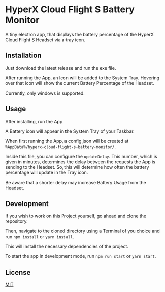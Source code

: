 # HyperX Cloud Flight S Battery Monitor
A tiny electron app, that displays the battery percentage of the HyperX Cloud Flight S Headset via a tray icon.

## Installation
Just download the latest release and run the exe file.

After running the App, an Icon will be added to the System Tray. Hovering over that icon will show the current Battery Percentage of the Headset.

Currently, only windows is supported.

## Usage
After installing, run the App.

A Battery icon will appear in the System Tray of your Taskbar.

When first running the App, a config.json will be created at `%AppData%/hyperx-cloud-flight-s-battery-monitor/`.

Inside this file, you can configure the `updateDelay`. This number, which is given in minutes, determines the delay between the requests the App is sending to the Headset. So, this will determine how often the battery percentage will update in the Tray icon.

Be aware that a shorter delay may increase Battery Usage from the Headset.

## Development
If you wish to work on this Project yourself, go ahead and clone the repository.

Then, navigate to the cloned directory using a Terminal of you choice and run `npm install` or `yarn install`.

This will install the necessary dependencies of the project.

To start the app in development mode, run `npm run start` or `yarn start`.

## License
[MIT](https://choosealicense.com/licenses/mit/)